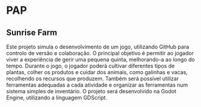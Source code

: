 # PAP
## Sunrise Farm
Este projeto simula o desenvolvimento de um jogo, utilizando GitHub para controlo de versão e colaboração.
O principal objetivo  é permitir ao jogador viver a experiência de gerir uma pequena quinta, melhorando-a ao longo do tempo. Durante o jogo, o jogador poderá cultivar diferentes tipos de plantas, colher os produtos e cuidar dos animais, como galinhas e vacas, recolhendo os recursos que produzem. 
Também será possível utilizar ferramentas adequadas a cada atividade e organizar as ferramentas num sistema simples de inventário. O projeto será desenvolvido na Godot Engine, utilizando a linguagem GDScript.

